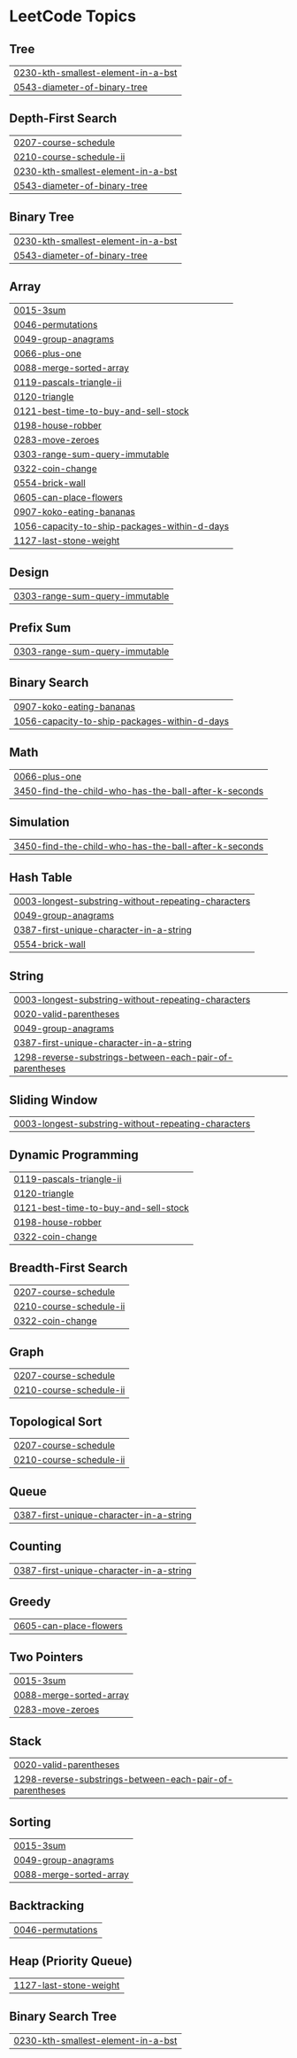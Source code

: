 

<!---LeetCode Topics Start-->
# LeetCode Topics
## Tree
|  |
| ------- |
| [0230-kth-smallest-element-in-a-bst](https://github.com/pradeep-giri/leetcode-solutions/tree/master/0230-kth-smallest-element-in-a-bst) |
| [0543-diameter-of-binary-tree](https://github.com/pradeep-giri/leetcode-solutions/tree/master/0543-diameter-of-binary-tree) |
## Depth-First Search
|  |
| ------- |
| [0207-course-schedule](https://github.com/pradeep-giri/leetcode-solutions/tree/master/0207-course-schedule) |
| [0210-course-schedule-ii](https://github.com/pradeep-giri/leetcode-solutions/tree/master/0210-course-schedule-ii) |
| [0230-kth-smallest-element-in-a-bst](https://github.com/pradeep-giri/leetcode-solutions/tree/master/0230-kth-smallest-element-in-a-bst) |
| [0543-diameter-of-binary-tree](https://github.com/pradeep-giri/leetcode-solutions/tree/master/0543-diameter-of-binary-tree) |
## Binary Tree
|  |
| ------- |
| [0230-kth-smallest-element-in-a-bst](https://github.com/pradeep-giri/leetcode-solutions/tree/master/0230-kth-smallest-element-in-a-bst) |
| [0543-diameter-of-binary-tree](https://github.com/pradeep-giri/leetcode-solutions/tree/master/0543-diameter-of-binary-tree) |
## Array
|  |
| ------- |
| [0015-3sum](https://github.com/pradeep-giri/leetcode-solutions/tree/master/0015-3sum) |
| [0046-permutations](https://github.com/pradeep-giri/leetcode-solutions/tree/master/0046-permutations) |
| [0049-group-anagrams](https://github.com/pradeep-giri/leetcode-solutions/tree/master/0049-group-anagrams) |
| [0066-plus-one](https://github.com/pradeep-giri/leetcode-solutions/tree/master/0066-plus-one) |
| [0088-merge-sorted-array](https://github.com/pradeep-giri/leetcode-solutions/tree/master/0088-merge-sorted-array) |
| [0119-pascals-triangle-ii](https://github.com/pradeep-giri/leetcode-solutions/tree/master/0119-pascals-triangle-ii) |
| [0120-triangle](https://github.com/pradeep-giri/leetcode-solutions/tree/master/0120-triangle) |
| [0121-best-time-to-buy-and-sell-stock](https://github.com/pradeep-giri/leetcode-solutions/tree/master/0121-best-time-to-buy-and-sell-stock) |
| [0198-house-robber](https://github.com/pradeep-giri/leetcode-solutions/tree/master/0198-house-robber) |
| [0283-move-zeroes](https://github.com/pradeep-giri/leetcode-solutions/tree/master/0283-move-zeroes) |
| [0303-range-sum-query-immutable](https://github.com/pradeep-giri/leetcode-solutions/tree/master/0303-range-sum-query-immutable) |
| [0322-coin-change](https://github.com/pradeep-giri/leetcode-solutions/tree/master/0322-coin-change) |
| [0554-brick-wall](https://github.com/pradeep-giri/leetcode-solutions/tree/master/0554-brick-wall) |
| [0605-can-place-flowers](https://github.com/pradeep-giri/leetcode-solutions/tree/master/0605-can-place-flowers) |
| [0907-koko-eating-bananas](https://github.com/pradeep-giri/leetcode-solutions/tree/master/0907-koko-eating-bananas) |
| [1056-capacity-to-ship-packages-within-d-days](https://github.com/pradeep-giri/leetcode-solutions/tree/master/1056-capacity-to-ship-packages-within-d-days) |
| [1127-last-stone-weight](https://github.com/pradeep-giri/leetcode-solutions/tree/master/1127-last-stone-weight) |
## Design
|  |
| ------- |
| [0303-range-sum-query-immutable](https://github.com/pradeep-giri/leetcode-solutions/tree/master/0303-range-sum-query-immutable) |
## Prefix Sum
|  |
| ------- |
| [0303-range-sum-query-immutable](https://github.com/pradeep-giri/leetcode-solutions/tree/master/0303-range-sum-query-immutable) |
## Binary Search
|  |
| ------- |
| [0907-koko-eating-bananas](https://github.com/pradeep-giri/leetcode-solutions/tree/master/0907-koko-eating-bananas) |
| [1056-capacity-to-ship-packages-within-d-days](https://github.com/pradeep-giri/leetcode-solutions/tree/master/1056-capacity-to-ship-packages-within-d-days) |
## Math
|  |
| ------- |
| [0066-plus-one](https://github.com/pradeep-giri/leetcode-solutions/tree/master/0066-plus-one) |
| [3450-find-the-child-who-has-the-ball-after-k-seconds](https://github.com/pradeep-giri/leetcode-solutions/tree/master/3450-find-the-child-who-has-the-ball-after-k-seconds) |
## Simulation
|  |
| ------- |
| [3450-find-the-child-who-has-the-ball-after-k-seconds](https://github.com/pradeep-giri/leetcode-solutions/tree/master/3450-find-the-child-who-has-the-ball-after-k-seconds) |
## Hash Table
|  |
| ------- |
| [0003-longest-substring-without-repeating-characters](https://github.com/pradeep-giri/leetcode-solutions/tree/master/0003-longest-substring-without-repeating-characters) |
| [0049-group-anagrams](https://github.com/pradeep-giri/leetcode-solutions/tree/master/0049-group-anagrams) |
| [0387-first-unique-character-in-a-string](https://github.com/pradeep-giri/leetcode-solutions/tree/master/0387-first-unique-character-in-a-string) |
| [0554-brick-wall](https://github.com/pradeep-giri/leetcode-solutions/tree/master/0554-brick-wall) |
## String
|  |
| ------- |
| [0003-longest-substring-without-repeating-characters](https://github.com/pradeep-giri/leetcode-solutions/tree/master/0003-longest-substring-without-repeating-characters) |
| [0020-valid-parentheses](https://github.com/pradeep-giri/leetcode-solutions/tree/master/0020-valid-parentheses) |
| [0049-group-anagrams](https://github.com/pradeep-giri/leetcode-solutions/tree/master/0049-group-anagrams) |
| [0387-first-unique-character-in-a-string](https://github.com/pradeep-giri/leetcode-solutions/tree/master/0387-first-unique-character-in-a-string) |
| [1298-reverse-substrings-between-each-pair-of-parentheses](https://github.com/pradeep-giri/leetcode-solutions/tree/master/1298-reverse-substrings-between-each-pair-of-parentheses) |
## Sliding Window
|  |
| ------- |
| [0003-longest-substring-without-repeating-characters](https://github.com/pradeep-giri/leetcode-solutions/tree/master/0003-longest-substring-without-repeating-characters) |
## Dynamic Programming
|  |
| ------- |
| [0119-pascals-triangle-ii](https://github.com/pradeep-giri/leetcode-solutions/tree/master/0119-pascals-triangle-ii) |
| [0120-triangle](https://github.com/pradeep-giri/leetcode-solutions/tree/master/0120-triangle) |
| [0121-best-time-to-buy-and-sell-stock](https://github.com/pradeep-giri/leetcode-solutions/tree/master/0121-best-time-to-buy-and-sell-stock) |
| [0198-house-robber](https://github.com/pradeep-giri/leetcode-solutions/tree/master/0198-house-robber) |
| [0322-coin-change](https://github.com/pradeep-giri/leetcode-solutions/tree/master/0322-coin-change) |
## Breadth-First Search
|  |
| ------- |
| [0207-course-schedule](https://github.com/pradeep-giri/leetcode-solutions/tree/master/0207-course-schedule) |
| [0210-course-schedule-ii](https://github.com/pradeep-giri/leetcode-solutions/tree/master/0210-course-schedule-ii) |
| [0322-coin-change](https://github.com/pradeep-giri/leetcode-solutions/tree/master/0322-coin-change) |
## Graph
|  |
| ------- |
| [0207-course-schedule](https://github.com/pradeep-giri/leetcode-solutions/tree/master/0207-course-schedule) |
| [0210-course-schedule-ii](https://github.com/pradeep-giri/leetcode-solutions/tree/master/0210-course-schedule-ii) |
## Topological Sort
|  |
| ------- |
| [0207-course-schedule](https://github.com/pradeep-giri/leetcode-solutions/tree/master/0207-course-schedule) |
| [0210-course-schedule-ii](https://github.com/pradeep-giri/leetcode-solutions/tree/master/0210-course-schedule-ii) |
## Queue
|  |
| ------- |
| [0387-first-unique-character-in-a-string](https://github.com/pradeep-giri/leetcode-solutions/tree/master/0387-first-unique-character-in-a-string) |
## Counting
|  |
| ------- |
| [0387-first-unique-character-in-a-string](https://github.com/pradeep-giri/leetcode-solutions/tree/master/0387-first-unique-character-in-a-string) |
## Greedy
|  |
| ------- |
| [0605-can-place-flowers](https://github.com/pradeep-giri/leetcode-solutions/tree/master/0605-can-place-flowers) |
## Two Pointers
|  |
| ------- |
| [0015-3sum](https://github.com/pradeep-giri/leetcode-solutions/tree/master/0015-3sum) |
| [0088-merge-sorted-array](https://github.com/pradeep-giri/leetcode-solutions/tree/master/0088-merge-sorted-array) |
| [0283-move-zeroes](https://github.com/pradeep-giri/leetcode-solutions/tree/master/0283-move-zeroes) |
## Stack
|  |
| ------- |
| [0020-valid-parentheses](https://github.com/pradeep-giri/leetcode-solutions/tree/master/0020-valid-parentheses) |
| [1298-reverse-substrings-between-each-pair-of-parentheses](https://github.com/pradeep-giri/leetcode-solutions/tree/master/1298-reverse-substrings-between-each-pair-of-parentheses) |
## Sorting
|  |
| ------- |
| [0015-3sum](https://github.com/pradeep-giri/leetcode-solutions/tree/master/0015-3sum) |
| [0049-group-anagrams](https://github.com/pradeep-giri/leetcode-solutions/tree/master/0049-group-anagrams) |
| [0088-merge-sorted-array](https://github.com/pradeep-giri/leetcode-solutions/tree/master/0088-merge-sorted-array) |
## Backtracking
|  |
| ------- |
| [0046-permutations](https://github.com/pradeep-giri/leetcode-solutions/tree/master/0046-permutations) |
## Heap (Priority Queue)
|  |
| ------- |
| [1127-last-stone-weight](https://github.com/pradeep-giri/leetcode-solutions/tree/master/1127-last-stone-weight) |
## Binary Search Tree
|  |
| ------- |
| [0230-kth-smallest-element-in-a-bst](https://github.com/pradeep-giri/leetcode-solutions/tree/master/0230-kth-smallest-element-in-a-bst) |
<!---LeetCode Topics End-->